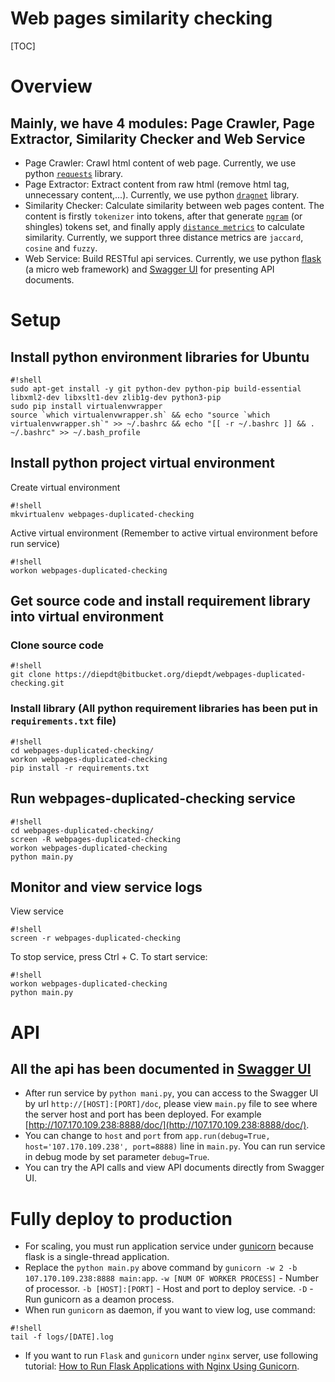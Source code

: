 # Web pages similarity checking #

[TOC]

# Overview #
## Mainly, we have 4 modules: Page Crawler, Page Extractor, Similarity Checker and Web Service ##
* Page Crawler: Crawl html content of web page. Currently, we use python [`requests`](https://github.com/kennethreitz/requests) library.
* Page Extractor: Extract content from raw html (remove html tag, unnecessary content,...). Currently, we use python [`dragnet`](https://github.com/seomoz/dragnet)  library.
* Similarity Checker: Calculate similarity between web pages content. The content is firstly `tokenizer` into tokens, after that generate [`ngram`](https://en.wikipedia.org/wiki/N-gram) (or shingles) tokens set, and finally apply [`distance metrics`](http://dataaspirant.com/2015/04/11/five-most-popular-similarity-measures-implementation-in-python/) to calculate similarity. Currently, we support three distance metrics are `jaccard`, `cosine` and `fuzzy`.
* Web Service: Build RESTful api services. Currently, we use python [flask](http://flask.pocoo.org/) (a micro web framework) and [Swagger UI](http://swagger.io/) for presenting API documents.
# Setup #
## Install python environment libraries for Ubuntu ##
```
#!shell
sudo apt-get install -y git python-dev python-pip build-essential libxml2-dev libxslt1-dev zlib1g-dev python3-pip
sudo pip install virtualenvwrapper
source `which virtualenvwrapper.sh` && echo "source `which virtualenvwrapper.sh`" >> ~/.bashrc && echo "[[ -r ~/.bashrc ]] && . ~/.bashrc" >> ~/.bash_profile

```
## Install python project virtual environment ##
Create virtual environment
```
#!shell
mkvirtualenv webpages-duplicated-checking

```
Active virtual environment (Remember to active virtual environment before run service)
```
#!shell
workon webpages-duplicated-checking

```
## Get source code and install requirement library into virtual environment ##
### Clone source code ###
```
#!shell
git clone https://diepdt@bitbucket.org/diepdt/webpages-duplicated-checking.git

```
### Install library (All python requirement libraries has been put in `requirements.txt` file) ###
```
#!shell
cd webpages-duplicated-checking/
workon webpages-duplicated-checking
pip install -r requirements.txt

```
## Run webpages-duplicated-checking service ##
```
#!shell
cd webpages-duplicated-checking/
screen -R webpages-duplicated-checking
workon webpages-duplicated-checking
python main.py

```
## Monitor and view service logs ##
View service
```
#!shell
screen -r webpages-duplicated-checking

```
To stop service, press Ctrl + C.
To start service:
```
#!shell
workon webpages-duplicated-checking
python main.py

```
# API #
## All the api has been documented in [Swagger UI](http://swagger.io/) ##
* After run service by `python mani.py`, you can access to the Swagger UI by url `http://[HOST]:[PORT]/doc`, please view `main.py` file to see where the server host and port has been deployed. For example [http://107.170.109.238:8888/doc/](http://107.170.109.238:8888/doc/).
* You can change to `host` and `port` from `app.run(debug=True, host='107.170.109.238', port=8888)` line in `main.py`. You can run service in debug mode by set parameter `debug=True`.
* You can try the API calls and view API documents directly from Swagger UI.

# Fully deploy to production #
* For scaling, you must run application service under [gunicorn](http://flask.pocoo.org/docs/0.10/deploying/wsgi-standalone/) because flask is a single-thread application.
* Replace the `python main.py` above command by `gunicorn -w 2 -b 107.170.109.238:8888 main:app`. `-w [NUM OF WORKER PROCESS]` - Number of processor. `-b [HOST]:[PORT]` - Host and port to deploy service. `-D` - Run gunicorn as a deamon process.
* When run `gunicorn` as daemon, if you want to view log, use command:
```
#!shell
tail -f logs/[DATE].log
```
* If you want to run `Flask` and `gunicorn` under `nginx` server, use following tutorial: [How to Run Flask Applications with Nginx Using Gunicorn](http://www.onurguzel.com/how-to-run-flask-applications-with-nginx-using-gunicorn/).